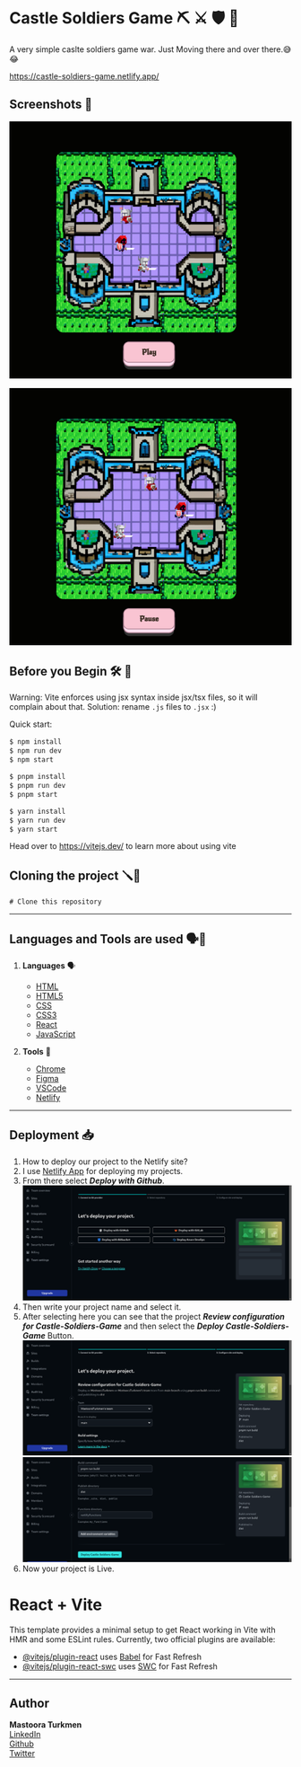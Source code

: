# Castle Soldiers Game ⛏ ⚔️ 🛡 🤺

A very simple caslte soldiers game war. Just Moving there and over there.😅😂

https://castle-soldiers-game.netlify.app/

## Screenshots 📸

![The Castle Game Screenshot](./images/image.png)

![The Castle Game Screenshot](./images/image-1.png)


## Before you Begin 🛠 🔨

Warning: Vite enforces using jsx syntax inside jsx/tsx files, so it will complain about that. Solution: rename `.js` files to `.jsx` :)

Quick start:

````
$ npm install
$ npm run dev
$ npm start
````

````
$ pnpm install
$ pnpm run dev
$ pnpm start
````

````
$ yarn install
$ yarn run dev
$ yarn start
````

Head over to https://vitejs.dev/ to learn more about using vite

## Cloning the project 🪛🔨

````
# Clone this repository

````

------

## Languages and Tools are used 🗣️🔧

1. **Languages** 🗣️
    + [HTML](https://github.com/topics/html)
    + [HTML5](https://github.com/topics/html5)
    + [CSS](https://github.com/topics/css)
    + [CSS3](https://github.com/topics/css3)
    + [React](https://github.com/topics/react)
    + [JavaScript](https://github.com/topics/javascript)

2. **Tools** 🔧
    + [Chrome](https://github.com/topics/chrome)
    + [Figma](https://github.com/topics/figma)
    + [VSCode](https://github.com/topics/vscode)
    + [Netlify](https://github.com/topics/netlify)

------


## Deployment 📥
1. How to deploy our project to the Netlify site?
2. I use [Netlify App](https://app.netlify.com/) for deploying my projects.
4. From there select **_Deploy with Github_**.
   ![Alt text](./images/netlify-1.png)
5. Then write your project name and select it.
6. After selecting here you can see that the project **_Review configuration for Castle-Soldiers-Game_** and then select the **_Deploy Castle-Soldiers-Game_** Button.
  ![Alt text](./images/netlify.png)
  ![Alt text](./images/netlify-2.png)
7. Now your project is Live.




# React + Vite

This template provides a minimal setup to get React working in Vite with HMR and some ESLint rules.
Currently, two official plugins are available:

- [@vitejs/plugin-react](https://github.com/vitejs/vite-plugin-react/blob/main/packages/plugin-react/README.md) uses [Babel](https://babeljs.io/) for Fast Refresh
- [@vitejs/plugin-react-swc](https://github.com/vitejs/vite-plugin-react-swc) uses [SWC](https://swc.rs/) for Fast Refresh


-----

## Author
**Mastoora Turkmen**  
[LinkedIn](https://www.linkedin.com/in/mastoora-turkmen/) 
<br>
[Github](https://github.com/MastooraTurkmen/) 
<br>
[Twitter](https://twitter.com/MastooraJ22)
